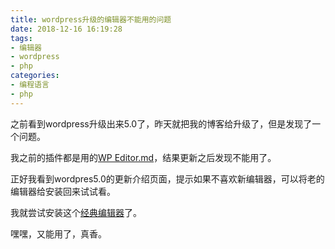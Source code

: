 ```yaml
---
title: wordpress升级的编辑器不能用的问题
date: 2018-12-16 16:19:28
tags:
- 编辑器
- wordpress
- php
categories:
- 编程语言
- php
---
```

之前看到wordpress升级出来5.0了，昨天就把我的博客给升级了，但是发现了一个问题。

我之前的插件都是用的[WP Editor.md](https://wordpress.org/plugins/wp-editormd/)，结果更新之后发现不能用了。

正好我看到wordpres5.0的更新介绍页面，提示如果不喜欢新编辑器，可以将老的编辑器给安装回来试试看。

我就尝试安装这个[经典编辑器](https://wordpress.org/plugins/classic-editor/)了。

嘿嘿，又能用了，真香。
